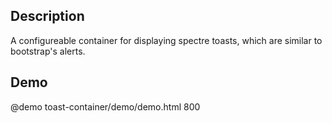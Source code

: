 <!--

@module {can.Component} toast-container <toast-container />
@parent spectre.components
@outline 3

-->

## Description

A configureable container for displaying spectre toasts, which are similar to bootstrap's alerts.

## Demo

@demo toast-container/demo/demo.html 800
